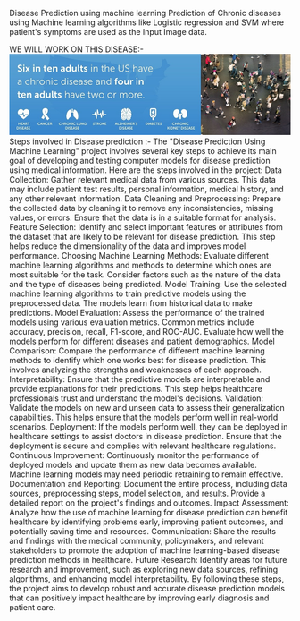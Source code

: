 Disease Prediction using machine learning
Prediction of Chronic diseases using Machine learning algorithms like Logistic regression and SVM where patient's symptoms are used as the Input Image data.

WE WILL WORK ON THIS DISEASE:-
![Chronic Disease](image.png)
Steps involved in Disease prediction :- 
The "Disease Prediction Using Machine Learning" project involves several key steps to achieve its main goal of developing and testing computer models for disease prediction using medical information. Here are the steps involved in the project:
Data Collection: Gather relevant medical data from various sources. This data may include patient test results, personal information, medical history, and any other relevant information.
Data Cleaning and Preprocessing: Prepare the collected data by cleaning it to remove any inconsistencies, missing values, or errors. Ensure that the data is in a suitable format for analysis.
Feature Selection: Identify and select important features or attributes from the dataset that are likely to be relevant for disease prediction. This step helps reduce the dimensionality of the data and improves model performance.
Choosing Machine Learning Methods: Evaluate different machine learning algorithms and methods to determine which ones are most suitable for the task. Consider factors such as the nature of the data and the type of diseases being predicted.
Model Training: Use the selected machine learning algorithms to train predictive models using the preprocessed data. The models learn from historical data to make predictions.
Model Evaluation: Assess the performance of the trained models using various evaluation metrics. Common metrics include accuracy, precision, recall, F1-score, and ROC-AUC. Evaluate how well the models perform for different diseases and patient demographics.
Model Comparison: Compare the performance of different machine learning methods to identify which one works best for disease prediction. This involves analyzing the strengths and weaknesses of each approach.
Interpretability: Ensure that the predictive models are interpretable and provide explanations for their predictions. This step helps healthcare professionals trust and understand the model's decisions.
Validation: Validate the models on new and unseen data to assess their generalization capabilities. This helps ensure that the models perform well in real-world scenarios.
Deployment: If the models perform well, they can be deployed in healthcare settings to assist doctors in disease prediction. Ensure that the deployment is secure and complies with relevant healthcare regulations.
Continuous Improvement: Continuously monitor the performance of deployed models and update them as new data becomes available. Machine learning models may need periodic retraining to remain effective.
Documentation and Reporting: Document the entire process, including data sources, preprocessing steps, model selection, and results. Provide a detailed report on the project's findings and outcomes.
Impact Assessment: Analyze how the use of machine learning for disease prediction can benefit healthcare by identifying problems early, improving patient outcomes, and potentially saving time and resources.
Communication: Share the results and findings with the medical community, policymakers, and relevant stakeholders to promote the adoption of machine learning-based disease prediction methods in healthcare.
Future Research: Identify areas for future research and improvement, such as exploring new data sources, refining algorithms, and enhancing model interpretability.
By following these steps, the project aims to develop robust and accurate disease prediction models that can positively impact healthcare by improving early diagnosis and patient care.
